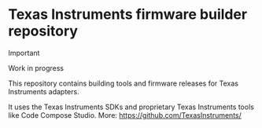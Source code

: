 # Texas Instruments firmware builder repository

> [!IMPORTANT]
> Work in progress

This repository contains building tools and firmware releases for Texas Instruments adapters.

It uses the Texas Instruments SDKs and proprietary Texas Instruments tools like Code Compose Studio. More: https://github.com/TexasInstruments/
